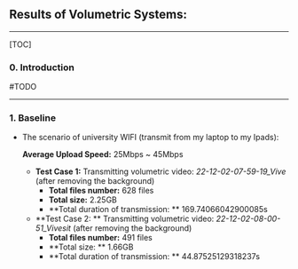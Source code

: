 ## Results of Volumetric Systems:

---

[TOC]

### 0. Introduction

#TODO

---

### 1. Baseline

+ The scenario of university WIFI (transmit from my laptop to my Ipads): 

  **Average Upload Speed:** 25Mbps ~ 45Mbps

  + **Test Case 1:** Transmitting volumetric video: *22-12-02-07-59-19_Vive* (after removing the background)
    + **Total files number:** 628 files
    + **Total size:** 2.25GB
    + **Total duration of transmission: ** 169.74066042900085s
  + **Test Case 2: ** Transmitting volumetric video: *22-12-02-08-00-51_Vivesit* (after removing the background)
    + **Total files number:** 491 files
    + **Total size: ** 1.66GB
    + **Total duration of transmission: ** 44.87525129318237s

